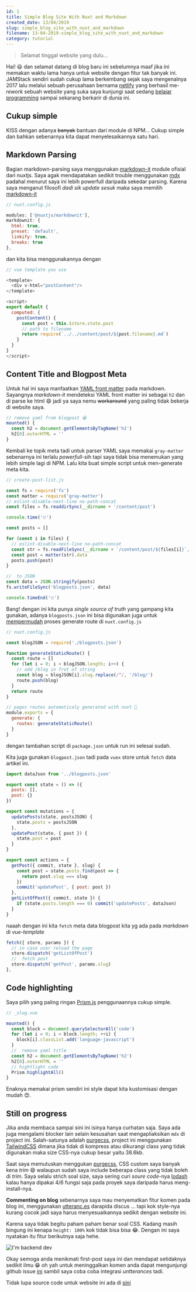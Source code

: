 ```yaml
---
id: 1
title: Simple Blog Site With Nuxt and Markdown
created_date: 13/04/2019
slug: simple_blog_site_with_nuxt_and_markdown
filename: 13-04-2019-simple_blog_site_with_nuxt_and_markdown
category: tutorial
---
```


> Selamat tinggal website yang dulu...

Hai! 😃 dan selamat datang di blog baru ini sebelumnya maaf jika ini memakan waktu lama hanya untuk website dengan fitur tak banyak ini. JAMStack sendiri sudah cukup lama berkembang sejak saya mengenalnya 2017 lalu melalui sebuah perusahaan bernama [netlify](https://www.youtube.com/watch?v=rB4Cl5LSe2c) yang berhasil me-*rework* sebuah website yang suka saya kunjungi saat sedang [belajar programming](https://www.smashingmagazine.com/) sampai sekarang berkarir di dunia ini.

## Cukup simple

KISS dengan adanya ~~banyak~~ bantuan dari module di NPM... Cukup simple dan bahkan sebenarnya kita dapat menyelesaikannya satu hari.

## Markdown Parsing

Bagian markdown-parsing saya menggunakan [markdown-it](https://github.com/nuxt-community/modules/tree/master/packages/markdownit) module ofisial dari nuxtjs. Saya agak mendapatakan sedikit trouble menggunakan [mdx](https://github.com/mdx-js/mdx) padahal menurut saya ini lebih powerfull daripada sekedar parsing. Karena saya menganut filosofi *dadi sik update sesuk* maka saya memilih [markdown-it](https://github.com/nuxt-community/modules/tree/master/packages/markdownit)

```js
// nuxt.config.js

modules: ['@nuxtjs/markdownit'],
markdownit: {
  html: true,
  preset: 'default',
  linkify: true,
  breaks: true
},

```

dan kita bisa menggunakannya dengan

```js
// vue template you use

<template>
  <div v-html="postContent"/>
</template>

<script>
export default {
  computed: {
    postContent() {
      const post = this.$store.state.post
      // path to filename
      return require(`../../content/post/${post.filename}.md`)
    }
  }
}
</script>
```

## Content Title and Blogpost Meta

Untuk hal ini saya manfaatkan [YAML front matter](http://assemble.io/docs/YAML-front-matter.html) pada markdown. Sayangnya *markdown-it* mendeteksi YAML front matter ini sebagai `h2` dan di parse ke html 😄 jadi ya saya nemu ~~workaround~~ yang paling tidak bekerja di website saya.

```js
// remove yaml from blogpost 😁
mounted() {
  const h2 = document.getElementsByTagName('h2')
  h2[0].outerHTML = ''
}
```
Kembali ke topik meta tadi untuk parser YAML saya memakai `gray-matter` sebenarnya ini terlalu *powerfull*-sih tapi saya tidak bisa menemukan yang lebih simple lagi di NPM. Lalu kita buat simple script untuk men-generate meta kita.

```js
// create-post-list.js

const fs = require('fs')
const matter = require('gray-matter')
// eslint-disable-next-line no-path-concat
const files = fs.readdirSync(__dirname + '/content/post')

console.time('⏲')

const posts = []

for (const i in files) {
  // eslint-disable-next-line no-path-concat
  const str = fs.readFileSync(__dirname + `/content/post/${files[i]}`, 'utf8')
  const post = matter(str).data
  posts.push(post)
}

//  to JSON
const data = JSON.stringify(posts)
fs.writeFileSync('blogposts.json', data)

console.timeEnd('⏲')
```

Bang! dengan ini kita punya *single source of truth* yang gampang kita gunakan, adanya `blogposts.json` ini bisa digunakan juga untuk [mempermudah](https://xkcd.com/208/) proses generate route di `nuxt.config.js`

```js
// nuxt.config.js

const blogJSON = require('./blogposts.json')

function generateStaticRoute() {
  const route = []
  for (let i = 0; i < blogJSON.length; i++) {
    // add /blog in frot of string
    const blog = blogJSON[i].slug.replace(/^/, '/blog/')
    route.push(blog)
  }
  return route
}

// pages routes automaticaly generated with nuxt 🚄
module.exports = {
  generate: {
    routes: generateStaticRoute()
  }
}
```
dengan tambahan script di `package.json` untuk run ini selesai sudah.

Kita juga gunakan `blogpost.json` tadi pada `vuex` store untuk `fetch` data artikel ini.

```js
import dataJson from '../blogposts.json'

export const state = () => ({
  posts: [],
  post: {}
})

export const mutations = {
  updatePosts(state, postsJSON) {
    state.posts = postsJSON
  },
  updatePost(state, { post }) {
    state.post = post
  }
}

export const actions = {
  getPost({ commit, state }, slug) {
    const post = state.posts.find(post => {
      return post.slug === slug
    })
    commit('updatePost', { post: post })
  },
  getListOfPost({ commit, state }) {
    if (state.posts.length === 0) commit('updatePosts', dataJson)
  }
}
```

naaah dengan ini kita `fetch` meta data blogpost kita yg ada pada *markdown* di *vue-template*

```js
fetch({ store, params }) {
  // in case user reload the page
  store.dispatch('getListOfPost')
  //  fetch post
  store.dispatch('getPost', params.slug)
},
```

## Code highlighting

Saya pilih yang paling ringan [Prism.js](https://prismjs.com/) penggunaannya cukup simple.

```js
// _slug.vue

mounted() {
  const block = document.querySelectorAll('code')
  for (let i = 0; i < block.length; ++i) {
    block[i].classList.add('language-javascript')
  }
  //  remove yaml title
  const h2 = document.getElementsByTagName('h2')
  h2[0].outerHTML = ''
  // hightlight code
  Prism.highlightAll()
}
```

Enaknya memakai prism sendiri ini style dapat kita kustomisasi dengan mudah 😍.

## Still on progress

Jika anda membaca sampai sini ini isinya hanya curhatan saja. Saya ada juga mengalami blocker lain selain kesusahan saat mengapliaksikan `mdx` di project ini. Salah-satunya adalah [purgecss](https://github.com/FullHuman/purgecss), project ini menggunakan [TailwindCSS](https://tailwindcss.com/docs/what-is-tailwind/) dimana jika tidak di kompress atau dikurangi class yang tidak digunakan maka size CSS-nya cukup besar yaitu 38.6kb.

Saat saya memutuskan menggukan [purgecss](https://github.com/FullHuman/purgecss), CSS custom saya banyak kena *trim* 😄 walaupun sudah saya include beberapa class yang tidak boleh di *trim*. Saya selalu strich soal size, saya sering curi *soure code*-nya [lodash](https://lodash.com/docs/4.17.11) kalau hanya dipakai 4/6 fungsi saja pada proyek saya daripada harus meng-install-nya.

**Commenting on blog** sebenarnya saya mau menyematkan fitur komen pada blog ini, menggunakan [utteranc.es](https://utteranc.es/) darapida discus ... tapi kok style-nya kurang cocok jadi saya harus menyesuaikannya sedikit dengan website ini.

Karena saya tidak begitu paham paham benar soal CSS. Kadang masih bingung ini kenapa `height: 100%` kok tidak bisa bisa 😂. Dengan ini saya nyatakan itu fitur berikutnya saja hehe.


![I'm backend dev](https://i.imgur.com/Y0ccb6j.png "I'm backend dev!")

Okay semoga anda menikmati first-post saya ini dan mendapat setidaknya sedikit ilmu 😁 oh yah untuk meninggalkan komen anda dapat mengunjungi github issue [ini](https://github.com/mandaputtra/mandaputtra.github.io/issues/2) sambil saya coba coba integrasi *untterances* tadi.

Tidak lupa source code untuk website ini ada di [sini](https://github.com/mandaputtra/mandaputtra.github.io/tree/develop)